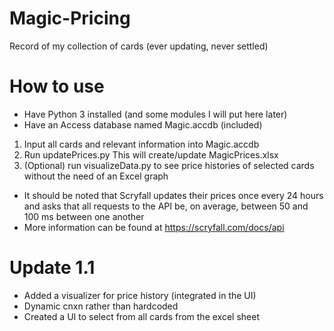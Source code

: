 # Magic-Pricing
Record of my collection of cards (ever updating, never settled)

# How to use
* Have Python 3 installed (and some modules I will put here later)
* Have an Access database named Magic.accdb (included)
1. Input all cards and relevant information into Magic.accdb
2. Run updatePrices.py
	This will create/update MagicPrices.xlsx
3. (Optional) run visualizeData.py to see price histories of selected cards without the need of an Excel graph
* It should be noted that Scryfall updates their prices once every 24 hours and asks that all requests to the API be, on average, between 50 and 100 ms between one another
* More information can be found at https://scryfall.com/docs/api


# Update 1.1
* Added a visualizer for price history (integrated in the UI)
* Dynamic cnxn rather than hardcoded
* Created a UI to select from all cards from the excel sheet
